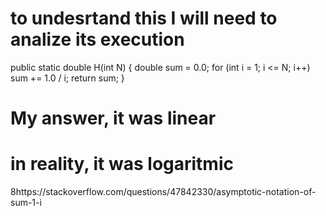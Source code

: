 # to undesrtand this I will need to analize its execution




public static double H(int N)
{
double sum = 0.0;
for (int i = 1; i <= N; i++)
sum += 1.0 / i;
return sum;
}


# My answer, it was linear

# in reality, it was logaritmic


8https://stackoverflow.com/questions/47842330/asymptotic-notation-of-sum-1-i
